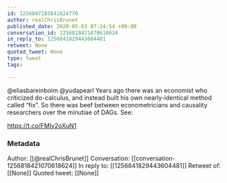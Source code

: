 ```yaml
---
id: 1256847183841824770
author: realChrisBrunet
published_date: 2020-05-03 07:24:54 +00:00
conversation_id: 1256818421070618624
in_reply_to: 1256841829443604481
retweet: None
quoted_tweet: None
type: tweet
tags:

---
```


@eliasbareinboim @yudapearl Years ago there was an economist who criticized do-calculus, and instead built his own nearly-identical method called “fix”. So there was beef between econometricians and causality researchers over the minutiae of DAGs. See: 

https://t.co/FMIy2oXuN1

### Metadata

Author: [[@realChrisBrunet]]
Conversation: [[conversation-1256818421070618624]]
In reply to: [[1256841829443604481]]
Retweet of: [[None]]
Quoted tweet: [[None]]
